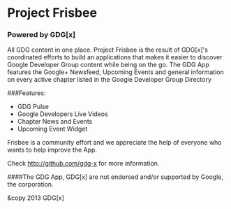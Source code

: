 # Project Frisbee
### Powered by GDG[x]

All GDG content in one place. Project Frisbee is the result of GDG[x]'s coordinated efforts to build an applications that makes it easier to discover Google Developer Group content while being on the go.
The GDG App features the Google+ Newsfeed, Upcoming Events and general information on every
active chapter listed in the Google Developer Group Directory

###Features:
* GDG Pulse
* Google Developers Live Videos
* Chapter News and Events
* Upcoming Event Widget

Frisbee is a community effort and we appreciate the help of everyone who wants to help improve the App.

Check http://github.com/gdg-x for more information.

####The GDG App, GDG[x] are not endorsed and/or supported by Google, the corporation.

&copy 2013 GDG[x]
